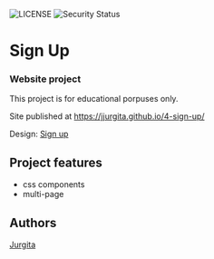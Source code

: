 ![LICENSE](https://img.shields.io/badge/license-MIT-blue.svg?style=flat-square)
![Security Status](https://img.shields.io/security-headers?label=Security&url=https%3A%2F%2Fgithub.com&style=flat-square)


# Sign Up
### Website project

This project is for educational porpuses only.

Site published at https://jjurgita.github.io/4-sign-up/

Design: [Sign up](https://cdn.discordapp.com/attachments/648536139677958156/648860801997996052/day1dr.png)


## Project features
- css components
- multi-page


## Authors
[Jurgita](https://github.com/Jjurgita)